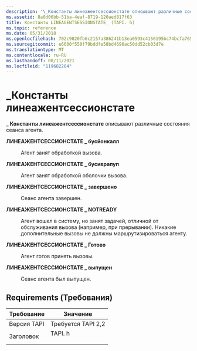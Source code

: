 ```yaml
---
description: '\_Константы линеажентсессионстате описывают различные состояния сеанса агента.'
ms.assetid: 8a0d06bb-51ba-4eaf-8719-120aed817f63
title: Константы LINEAGENTSESSIONSTATE_ (TAPI. h)
ms.topic: reference
ms.date: 05/31/2018
ms.openlocfilehash: 702c9820fb6c2157a386241b13ea0593c4156195bc74bcfa7655c76db171083d
ms.sourcegitcommit: e6600f550f79bddfe58bd4696ac50dd52cb03d7e
ms.translationtype: MT
ms.contentlocale: ru-RU
ms.lasthandoff: 08/11/2021
ms.locfileid: "119682204"
---
```

# <a name="lineagentsessionstate_-constants"></a>\_Константы линеажентсессионстате

**\_ Константы линеажентсессионстате** описывают различные состояния сеанса агента.

<dl> <dt>

<span id="LINEAGENTSESSIONSTATE_BUSYONCALL"></span><span id="lineagentsessionstate_busyoncall"></span>**ЛИНЕАЖЕНТСЕССИОНСТАТЕ \_ бусйонкалл**
</dt> <dd> <dl> <dt>



Агент занят обработкой вызова.


</dt> </dl> </dd> <dt>

<span id="LINEAGENTSESSIONSTATE_BUSYWRAPUP"></span><span id="lineagentsessionstate_busywrapup"></span>**ЛИНЕАЖЕНТСЕССИОНСТАТЕ \_ бусиврапуп**
</dt> <dd> <dl> <dt>



Агент занят обработкой оболочки вызова.


</dt> </dl> </dd> <dt>

<span id="LINEAGENTSESSIONSTATE_ENDED"></span><span id="lineagentsessionstate_ended"></span>**ЛИНЕАЖЕНТСЕССИОНСТАТЕ \_ завершено**
</dt> <dd> <dl> <dt>



Сеанс агента завершен.


</dt> </dl> </dd> <dt>

<span id="LINEAGENTSESSIONSTATE_NOTREADY"></span><span id="lineagentsessionstate_notready"></span>**ЛИНЕАЖЕНТСЕССИОНСТАТЕ \_ NOTREADY**
</dt> <dd> <dl> <dt>



Агент вошел в систему, но занят задачей, отличной от обслуживания вызова (например, при прерывании). Никакие дополнительные вызовы не должны маршрутизироваться агенту.


</dt> </dl> </dd> <dt>

<span id="LINEAGENTSESSIONSTATE_READY"></span><span id="lineagentsessionstate_ready"></span>**ЛИНЕАЖЕНТСЕССИОНСТАТЕ \_ Готово**
</dt> <dd> <dl> <dt>



Агент готов принять вызовы.


</dt> </dl> </dd> <dt>

<span id="LINEAGENTSESSIONSTATE_RELEASED"></span><span id="lineagentsessionstate_released"></span>**ЛИНЕАЖЕНТСЕССИОНСТАТЕ \_ выпущен**
</dt> <dd> <dl> <dt>



Сеанс агента был выпущен.


</dt> </dl> </dd> </dl>

## <a name="requirements"></a>Requirements (Требования)



| Требование | Значение |
|-------------------------|-----------------------------------------------------------------------------------|
| Версия TAPI<br/> | Требуется TAPI 2,2<br/>                                                      |
| Заголовок<br/>       | <dl> <dt>TAPI. h</dt> </dl> |



 

 




